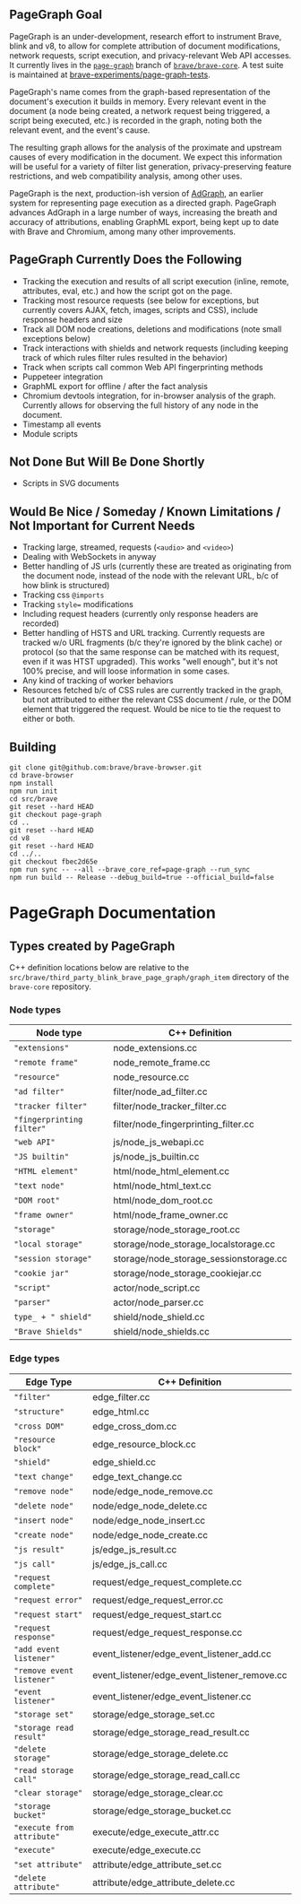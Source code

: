 PageGraph Goal
---
PageGraph is an under-development, research effort to instrument Brave, blink and v8, to allow for complete attribution of document modifications, network requests, script execution, and privacy-relevant Web API accesses.
It currently lives in the [`page-graph`](https://github.com/brave/brave-core/tree/page-graph/) branch of [`brave/brave-core`](https://github.com/brave/brave-core).  A test suite is maintained at [brave-experiments/page-graph-tests](https://github.com/brave-experiments/page-graph-tests).

PageGraph's name comes from the graph-based representation of the document's execution it builds in memory.  Every relevant event in the document (a node being created, a network request being triggered, a script being executed, etc.) is recorded in the graph, noting both the relevant event, and the event's cause.

The resulting graph allows for the analysis of the proximate and upstream causes of every modification in the document. We expect this information will be useful for a variety of filter list generation, privacy-preserving feature restrictions, and web compatibility analysis, among other uses.

PageGraph is the next, production-ish version of [AdGraph](https://arxiv.org/abs/1805.09155), an earlier system for representing page execution as a directed graph.  PageGraph advances AdGraph in a large number of ways, increasing the breath and accuracy of attributions, enabling GraphML export, being kept up to date with Brave and Chromium, among many other improvements. 

PageGraph Currently Does the Following
---
* Tracking the execution and results of all script execution (inline, remote, attributes, eval, etc.) and how the script got on the page.
* Tracking most resource requests (see below for exceptions, but currently covers AJAX, fetch, images, scripts and CSS), include response headers and size
* Track all DOM node creations, deletions and modifications (note small exceptions below)
* Track interactions with shields and network requests (including keeping track of which rules filter rules resulted in the behavior)
* Track when scripts call common Web API fingerprinting methods
* Puppeteer integration
* GraphML export for offline / after the fact analysis
* Chromium devtools integration, for in-browser analysis of the graph.  Currently allows for observing the full history of any node in the document.
* Timestamp all events
* Module scripts

Not Done But Will Be Done Shortly
---
* Scripts in SVG documents

Would Be Nice / Someday / Known Limitations / Not Important for Current Needs
---
* Tracking large, streamed, requests (`<audio>` and `<video>`)
* Dealing with WebSockets in anyway
* Better handling of JS urls (currently these are treated as originating from the document node, instead of the node with the relevant URL, b/c of how blink is structured)
* Tracking css `@imports`
* Tracking `style=` modifications
* Including request headers (currently only response headers are recorded)
* Better handling of HSTS and URL tracking. Currently requests are tracked w/o URL fragments (b/c they're ignored by the blink cache) or protocol (so that the same response can be matched with its request, even if it was HTST upgraded).  This works "well enough", but it's not 100% precise, and will loose information in some cases.
* Any kind of tracking of worker behaviors
* Resources fetched b/c of CSS rules are currently tracked in the graph, but not attributed to either the relevant CSS document / rule, or the DOM element that triggered the request.  Would be nice to tie the request to either or both.

Building
---
```
git clone git@github.com:brave/brave-browser.git
cd brave-browser
npm install
npm run init
cd src/brave
git reset --hard HEAD
git checkout page-graph
cd ..
git reset --hard HEAD
cd v8
git reset --hard HEAD
cd ../..
git checkout fbec2d65e
npm run sync -- --all --brave_core_ref=page-graph --run_sync
npm run build -- Release --debug_build=true --official_build=false
```

# PageGraph Documentation
## Types created by PageGraph
C++ definition locations below are relative to the `src/brave/third_party_blink_brave_page_graph/graph_item` directory of the `brave-core` repository.
### Node types

| Node type                 | C++ Definition                          |
|---------------------------|-----------------------------------------|
| `"extensions"`            | node_extensions.cc                      |
| `"remote frame"`          | node_remote_frame.cc                    |
| `"resource"`              | node_resource.cc                        |
| `"ad filter"`             | filter/node_ad_filter.cc                |
| `"tracker filter"`        | filter/node_tracker_filter.cc           |
| `"fingerprinting filter"` | filter/node_fingerprinting_filter.cc    |
| `"web API"`               | js/node_js_webapi.cc                    |
| `"JS builtin"`            | js/node_js_builtin.cc                   |
| `"HTML element"`          | html/node_html_element.cc               |
| `"text node"`             | html/node_html_text.cc                  |
| `"DOM root"`              | html/node_dom_root.cc                   |
| `"frame owner"`           | html/node_frame_owner.cc                |
| `"storage"`               | storage/node_storage_root.cc            |
| `"local storage"`         | storage/node_storage_localstorage.cc    |
| `"session storage"`       | storage/node_storage_sessionstorage.cc  |
| `"cookie jar"`            | storage/node_storage_cookiejar.cc       |
| `"script"`                | actor/node_script.cc                    |
| `"parser"`                | actor/node_parser.cc                    |
| `type_ + " shield"`       | shield/node_shield.cc                   |
| `"Brave Shields"`         | shield/node_shields.cc                  |

### Edge types

| Edge Type                  | C++ Definition                               |
|----------------------------|----------------------------------------------|
| `"filter"`                 | edge_filter.cc                               |
| `"structure"`              | edge_html.cc                                 |
| `"cross DOM"`              | edge_cross_dom.cc                            |
| `"resource block"`         | edge_resource_block.cc                       |
| `"shield"`                 | edge_shield.cc                               |
| `"text change"`            | edge_text_change.cc                          |
| `"remove node"`            | node/edge_node_remove.cc                     |
| `"delete node"`            | node/edge_node_delete.cc                     |
| `"insert node"`            | node/edge_node_insert.cc                     |
| `"create node"`            | node/edge_node_create.cc                     |
| `"js result"`              | js/edge_js_result.cc                         |
| `"js call"`                | js/edge_js_call.cc                           |
| `"request complete"`       | request/edge_request_complete.cc             |
| `"request error"`          | request/edge_request_error.cc                |
| `"request start"`          | request/edge_request_start.cc                |
| `"request response"`       | request/edge_request_response.cc             |
| `"add event listener"`     | event_listener/edge_event_listener_add.cc    |
| `"remove event listener"`  | event_listener/edge_event_listener_remove.cc |
| `"event listener"`         | event_listener/edge_event_listener.cc        |
| `"storage set"`            | storage/edge_storage_set.cc                  |
| `"storage read result"`    | storage/edge_storage_read_result.cc          |
| `"delete storage"`         | storage/edge_storage_delete.cc               |
| `"read storage call"`      | storage/edge_storage_read_call.cc            |
| `"clear storage"`          | storage/edge_storage_clear.cc                |
| `"storage bucket"`         | storage/edge_storage_bucket.cc               |
| `"execute from attribute"` | execute/edge_execute_attr.cc                 |
| `"execute"`                | execute/edge_execute.cc                      |
| `"set attribute"`          | attribute/edge_attribute_set.cc              |
| `"delete attribute"`       | attribute/edge_attribute_delete.cc           |